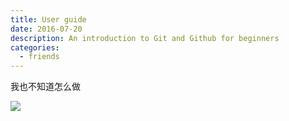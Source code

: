 ```yaml
---
title: User guide
date: 2016-07-20
description: An introduction to Git and Github for beginners
categories:
  - friends
---
```

我也不知道怎么做

![](https://p0.ssl.qhimgs1.com/sdr/400__/t01c2dbdc7bf83d752a.jpg)